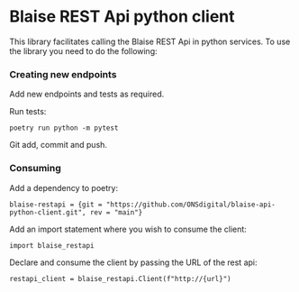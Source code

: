 # Blaise REST Api python client

This library facilitates calling the Blaise REST Api in python services. To use
the library you need to do the following:

### Creating new endpoints

Add new endpoints and tests as required.

Run tests:
```
poetry run python -m pytest
```

Git add, commit and push.

### Consuming

Add a dependency to poetry:
```
blaise-restapi = {git = "https://github.com/ONSdigital/blaise-api-python-client.git", rev = "main"}
```

Add an import statement where you wish to consume the client:
```
import blaise_restapi
```

Declare and consume the client by passing the URL of the rest api:
```
restapi_client = blaise_restapi.Client(f"http://{url}")
```